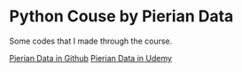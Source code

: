 # Python Couse by Pierian Data
Some codes that I made through the course.

[Pierian Data in Github](https://github.com/Pierian-Data/Complete-Python-3-Bootcamp)
[Pierian Data in Udemy](https://www.udemy.com/course/complete-python-bootcamp/)